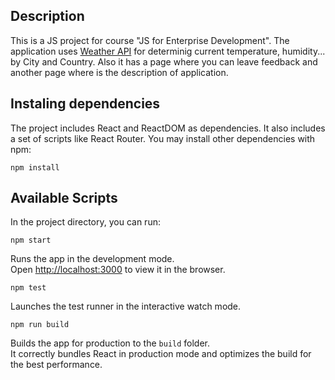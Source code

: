 ## Description

This is a JS project for course "JS for Enterprise Development". The application uses [Weather API](https://openweathermap.org/api) for determinig current temperature, humidity... by City and Country. Also it has a page where 
you can leave feedback and another page where is the description of application.

## Instaling dependencies

The project includes React and ReactDOM as dependencies. It also includes a set of scripts like React Router. You may install other dependencies with npm:

`npm install`

## Available Scripts

In the project directory, you can run:

 `npm start`

Runs the app in the development mode.<br>
Open [http://localhost:3000](http://localhost:3000) to view it in the browser.

 `npm test`

Launches the test runner in the interactive watch mode.<br>

 `npm run build`

Builds the app for production to the `build` folder.<br>
It correctly bundles React in production mode and optimizes the build for the best performance.
